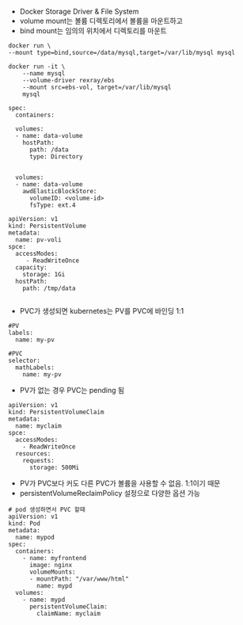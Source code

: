 - Docker Storage Driver & File System
- volume mount는 볼륨 디렉토리에서 볼륨을 마운트하고
- bind mount는 임의의 위치에서 디렉토리를 마운트
```
docker run \
--mount type=bind,source=/data/mysql,target=/var/lib/mysql mysql
```
```
docker run -it \
    --name mysql
    --volume-driver rexray/ebs
    --mount src=ebs-vol, target=/var/lib/mysql
    mysql
```

```
spec:
  containers:
  
  volumes:
  - name: data-volume
    hostPath:
      path: /data
      type: Directory
      
      
  volumes:
  - name: data-volume
    awdElasticBlockStore:
      volumeID: <volume-id>
      fsType: ext.4
```

```
apiVersion: v1
kind: PersistentVolume
metadata:
  name: pv-voli
spce:
  accessModes:
     - ReadWriteOnce
  capacity:
    storage: 1Gi
  hostPath:
    path: /tmp/data
  
```
- PVC가 생성되면 kubernetes는 PV를 PVC에 바인딩 1:1
```
#PV
labels:
  name: my-pv
  
#PVC
selector:
  mathLabels:
    name: my-pv
```
- PV가 없는 경우 PVC는 pending 됨
```
apiVersion: v1
kind: PersistentVolumeClaim
metadata:
  name: myclaim
spce:
  accessModes:
    - ReadWriteOnce
  resources:
    requests:
      storage: 500Mi
```
- PV가 PVC보다 커도 다른 PVC가 볼륨을 사용할 수 없음. 1:1이기 때문
- persistentVolumeReclaimPolicy 설정으로 다양한 옵션 가능
```
# pod 생성하면서 PVC 할때
apiVersion: v1
kind: Pod
metadata:
  name: mypod
spec:
  containers:
    - name: myfrontend
      image: nginx
      volumeMounts:
      - mountPath: "/var/www/html"
        name: mypd
  volumes:
    - name: mypd
      persistentVolumeClaim:
        claimName: myclaim
```